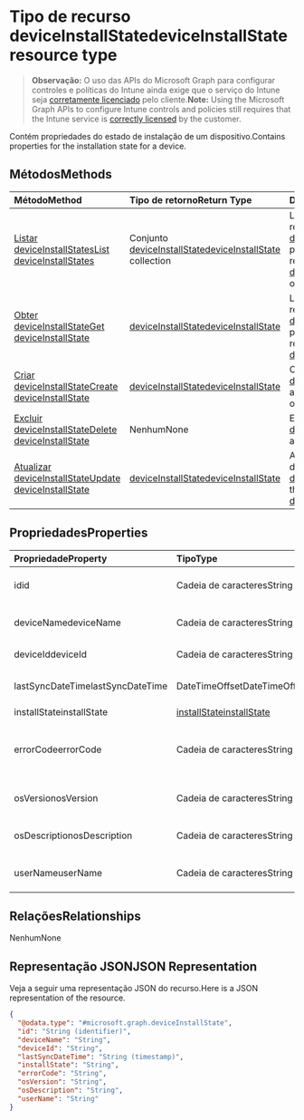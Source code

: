 # <a name="deviceinstallstate-resource-type"></a><span data-ttu-id="bd9e6-101">Tipo de recurso deviceInstallState</span><span class="sxs-lookup"><span data-stu-id="bd9e6-101">deviceInstallState resource type</span></span>

> <span data-ttu-id="bd9e6-102">**Observação:** O uso das APIs do Microsoft Graph para configurar controles e políticas do Intune ainda exige que o serviço do Intune seja [corretamente licenciado](https://go.microsoft.com/fwlink/?linkid=839381) pelo cliente.</span><span class="sxs-lookup"><span data-stu-id="bd9e6-102">**Note:** Using the Microsoft Graph APIs to configure Intune controls and policies still requires that the Intune service is [correctly licensed](https://go.microsoft.com/fwlink/?linkid=839381) by the customer.</span></span>

<span data-ttu-id="bd9e6-103">Contém propriedades do estado de instalação de um dispositivo.</span><span class="sxs-lookup"><span data-stu-id="bd9e6-103">Contains properties for the installation state for a device.</span></span>
## <a name="methods"></a><span data-ttu-id="bd9e6-104">Métodos</span><span class="sxs-lookup"><span data-stu-id="bd9e6-104">Methods</span></span>
|<span data-ttu-id="bd9e6-105">Método</span><span class="sxs-lookup"><span data-stu-id="bd9e6-105">Method</span></span>|<span data-ttu-id="bd9e6-106">Tipo de retorno</span><span class="sxs-lookup"><span data-stu-id="bd9e6-106">Return Type</span></span>|<span data-ttu-id="bd9e6-107">Descrição</span><span class="sxs-lookup"><span data-stu-id="bd9e6-107">Description</span></span>|
|:---|:---|:---|
|[<span data-ttu-id="bd9e6-108">Listar deviceInstallStates</span><span class="sxs-lookup"><span data-stu-id="bd9e6-108">List deviceInstallStates</span></span>](../api/intune_books_deviceinstallstate_list.md)|<span data-ttu-id="bd9e6-109">Conjunto [deviceInstallState](../resources/intune_books_deviceinstallstate.md)</span><span class="sxs-lookup"><span data-stu-id="bd9e6-109">[deviceInstallState](../resources/intune_books_deviceinstallstate.md) collection</span></span>|<span data-ttu-id="bd9e6-110">Lê propriedades e relações de objetos de [deviceInstallState](../resources/intune_books_deviceinstallstate.md).</span><span class="sxs-lookup"><span data-stu-id="bd9e6-110">List properties and relationships of the [deviceInstallState](../resources/intune_books_deviceinstallstate.md) objects.</span></span>|
|[<span data-ttu-id="bd9e6-111">Obter deviceInstallState</span><span class="sxs-lookup"><span data-stu-id="bd9e6-111">Get deviceInstallState</span></span>](../api/intune_books_deviceinstallstate_get.md)|[<span data-ttu-id="bd9e6-112">deviceInstallState</span><span class="sxs-lookup"><span data-stu-id="bd9e6-112">deviceInstallState</span></span>](../resources/intune_books_deviceinstallstate.md)|<span data-ttu-id="bd9e6-113">Ler propriedades e relações de objetos de [deviceInstallState](../resources/intune_books_deviceinstallstate.md).</span><span class="sxs-lookup"><span data-stu-id="bd9e6-113">Read properties and relationships of the [deviceInstallState](../resources/intune_books_deviceinstallstate.md) object.</span></span>|
|[<span data-ttu-id="bd9e6-114">Criar deviceInstallState</span><span class="sxs-lookup"><span data-stu-id="bd9e6-114">Create deviceInstallState</span></span>](../api/intune_books_deviceinstallstate_create.md)|[<span data-ttu-id="bd9e6-115">deviceInstallState</span><span class="sxs-lookup"><span data-stu-id="bd9e6-115">deviceInstallState</span></span>](../resources/intune_books_deviceinstallstate.md)|<span data-ttu-id="bd9e6-116">Crie um novo objeto de [deviceInstallState](../resources/intune_books_deviceinstallstate.md).</span><span class="sxs-lookup"><span data-stu-id="bd9e6-116">Create a new [deviceInstallState](../resources/intune_books_deviceinstallstate.md) object.</span></span>|
|[<span data-ttu-id="bd9e6-117">Excluir deviceInstallState</span><span class="sxs-lookup"><span data-stu-id="bd9e6-117">Delete deviceInstallState</span></span>](../api/intune_books_deviceinstallstate_delete.md)|<span data-ttu-id="bd9e6-118">Nenhum</span><span class="sxs-lookup"><span data-stu-id="bd9e6-118">None</span></span>|<span data-ttu-id="bd9e6-119">Excluir [deviceInstallState](../resources/intune_books_deviceinstallstate.md).</span><span class="sxs-lookup"><span data-stu-id="bd9e6-119">Deletes a [deviceInstallState](../resources/intune_books_deviceinstallstate.md).</span></span>|
|[<span data-ttu-id="bd9e6-120">Atualizar deviceInstallState</span><span class="sxs-lookup"><span data-stu-id="bd9e6-120">Update deviceInstallState</span></span>](../api/intune_books_deviceinstallstate_update.md)|[<span data-ttu-id="bd9e6-121">deviceInstallState</span><span class="sxs-lookup"><span data-stu-id="bd9e6-121">deviceInstallState</span></span>](../resources/intune_books_deviceinstallstate.md)|<span data-ttu-id="bd9e6-122">Atualizar as propriedades de um objeto de [deviceInstallState](../resources/intune_books_deviceinstallstate.md).</span><span class="sxs-lookup"><span data-stu-id="bd9e6-122">Update the properties of a [deviceInstallState](../resources/intune_books_deviceinstallstate.md) object.</span></span>|

## <a name="properties"></a><span data-ttu-id="bd9e6-123">Propriedades</span><span class="sxs-lookup"><span data-stu-id="bd9e6-123">Properties</span></span>
|<span data-ttu-id="bd9e6-124">Propriedade</span><span class="sxs-lookup"><span data-stu-id="bd9e6-124">Property</span></span>|<span data-ttu-id="bd9e6-125">Tipo</span><span class="sxs-lookup"><span data-stu-id="bd9e6-125">Type</span></span>|<span data-ttu-id="bd9e6-126">Descrição</span><span class="sxs-lookup"><span data-stu-id="bd9e6-126">Description</span></span>|
|:---|:---|:---|
|<span data-ttu-id="bd9e6-127">id</span><span class="sxs-lookup"><span data-stu-id="bd9e6-127">id</span></span>|<span data-ttu-id="bd9e6-128">Cadeia de caracteres</span><span class="sxs-lookup"><span data-stu-id="bd9e6-128">String</span></span>|<span data-ttu-id="bd9e6-129">Chave da entidade.</span><span class="sxs-lookup"><span data-stu-id="bd9e6-129">Key of the entity.</span></span>|
|<span data-ttu-id="bd9e6-130">deviceName</span><span class="sxs-lookup"><span data-stu-id="bd9e6-130">deviceName</span></span>|<span data-ttu-id="bd9e6-131">Cadeia de caracteres</span><span class="sxs-lookup"><span data-stu-id="bd9e6-131">String</span></span>|<span data-ttu-id="bd9e6-132">Nome do dispositivo.</span><span class="sxs-lookup"><span data-stu-id="bd9e6-132">Device name.</span></span>|
|<span data-ttu-id="bd9e6-133">deviceId</span><span class="sxs-lookup"><span data-stu-id="bd9e6-133">deviceId</span></span>|<span data-ttu-id="bd9e6-134">Cadeia de caracteres</span><span class="sxs-lookup"><span data-stu-id="bd9e6-134">String</span></span>|<span data-ttu-id="bd9e6-135">ID do dispositivo.</span><span class="sxs-lookup"><span data-stu-id="bd9e6-135">Device Id.</span></span>|
|<span data-ttu-id="bd9e6-136">lastSyncDateTime</span><span class="sxs-lookup"><span data-stu-id="bd9e6-136">lastSyncDateTime</span></span>|<span data-ttu-id="bd9e6-137">DateTimeOffset</span><span class="sxs-lookup"><span data-stu-id="bd9e6-137">DateTimeOffset</span></span>|<span data-ttu-id="bd9e6-138">Última sincronização de data e hora.</span><span class="sxs-lookup"><span data-stu-id="bd9e6-138">Last sync date and time.</span></span>|
|<span data-ttu-id="bd9e6-139">installState</span><span class="sxs-lookup"><span data-stu-id="bd9e6-139">installState</span></span>|[<span data-ttu-id="bd9e6-140">installState</span><span class="sxs-lookup"><span data-stu-id="bd9e6-140">installState</span></span>](../resources/intune_books_installstate.md)|<span data-ttu-id="bd9e6-p101">|||UNTRANSLATED_CONTENT_START|||The install state of the eBook. Possible values are: `notApplicable`, `installed`, `failed`, `notInstalled`, `uninstallFailed`, `unknown`.|||UNTRANSLATED_CONTENT_END|||</span><span class="sxs-lookup"><span data-stu-id="bd9e6-p101">The install state of the eBook. The possible values are: `notApplicable`, `installed`, `failed`, `notInstalled`, `uninstallFailed`, `unknown`.</span></span>|
|<span data-ttu-id="bd9e6-143">errorCode</span><span class="sxs-lookup"><span data-stu-id="bd9e6-143">errorCode</span></span>|<span data-ttu-id="bd9e6-144">Cadeia de caracteres</span><span class="sxs-lookup"><span data-stu-id="bd9e6-144">String</span></span>|<span data-ttu-id="bd9e6-145">O código de erro de falhas de instalação.</span><span class="sxs-lookup"><span data-stu-id="bd9e6-145">The error code for install failures.</span></span>|
|<span data-ttu-id="bd9e6-146">osVersion</span><span class="sxs-lookup"><span data-stu-id="bd9e6-146">osVersion</span></span>|<span data-ttu-id="bd9e6-147">Cadeia de caracteres</span><span class="sxs-lookup"><span data-stu-id="bd9e6-147">String</span></span>|<span data-ttu-id="bd9e6-148">Versão do sistema operacional.</span><span class="sxs-lookup"><span data-stu-id="bd9e6-148">OS Version.</span></span>|
|<span data-ttu-id="bd9e6-149">osDescription</span><span class="sxs-lookup"><span data-stu-id="bd9e6-149">osDescription</span></span>|<span data-ttu-id="bd9e6-150">Cadeia de caracteres</span><span class="sxs-lookup"><span data-stu-id="bd9e6-150">String</span></span>|<span data-ttu-id="bd9e6-151">Descrição do sistema operacional.</span><span class="sxs-lookup"><span data-stu-id="bd9e6-151">OS Description.</span></span>|
|<span data-ttu-id="bd9e6-152">userName</span><span class="sxs-lookup"><span data-stu-id="bd9e6-152">userName</span></span>|<span data-ttu-id="bd9e6-153">Cadeia de caracteres</span><span class="sxs-lookup"><span data-stu-id="bd9e6-153">String</span></span>|<span data-ttu-id="bd9e6-154">Nome de usuário do dispositivo.</span><span class="sxs-lookup"><span data-stu-id="bd9e6-154">Device User Name.</span></span>|

## <a name="relationships"></a><span data-ttu-id="bd9e6-155">Relações</span><span class="sxs-lookup"><span data-stu-id="bd9e6-155">Relationships</span></span>
<span data-ttu-id="bd9e6-156">Nenhum</span><span class="sxs-lookup"><span data-stu-id="bd9e6-156">None</span></span>
## <a name="json-representation"></a><span data-ttu-id="bd9e6-157">Representação JSON</span><span class="sxs-lookup"><span data-stu-id="bd9e6-157">JSON Representation</span></span>
<span data-ttu-id="bd9e6-158">Veja a seguir uma representação JSON do recurso.</span><span class="sxs-lookup"><span data-stu-id="bd9e6-158">Here is a JSON representation of the resource.</span></span>
<!--{
  "blockType": "resource",
  "baseType": "microsoft.graph.entity",
  "keyProperty": "id",
  "@odata.type": "microsoft.graph.deviceInstallState"
}-->
``` json
{
  "@odata.type": "#microsoft.graph.deviceInstallState",
  "id": "String (identifier)",
  "deviceName": "String",
  "deviceId": "String",
  "lastSyncDateTime": "String (timestamp)",
  "installState": "String",
  "errorCode": "String",
  "osVersion": "String",
  "osDescription": "String",
  "userName": "String"
}
```








